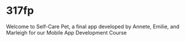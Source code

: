 # 317fp
Welcome to Self-Care Pet, a final app developed by Annete, Emilie, and Marleigh for our Mobile App Development Course